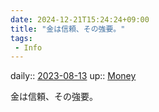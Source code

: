 ```yaml
---
date: 2024-12-21T15:24:24+09:00
title: "金は信頼、その強要。"
tags:
 - Info
---
```


daily:: [2023-08-13](/Daily_Note/2023-08-13.md)
up:: [Money](Bar/Novel/Topics/Money.md)

金は信頼、その強要。